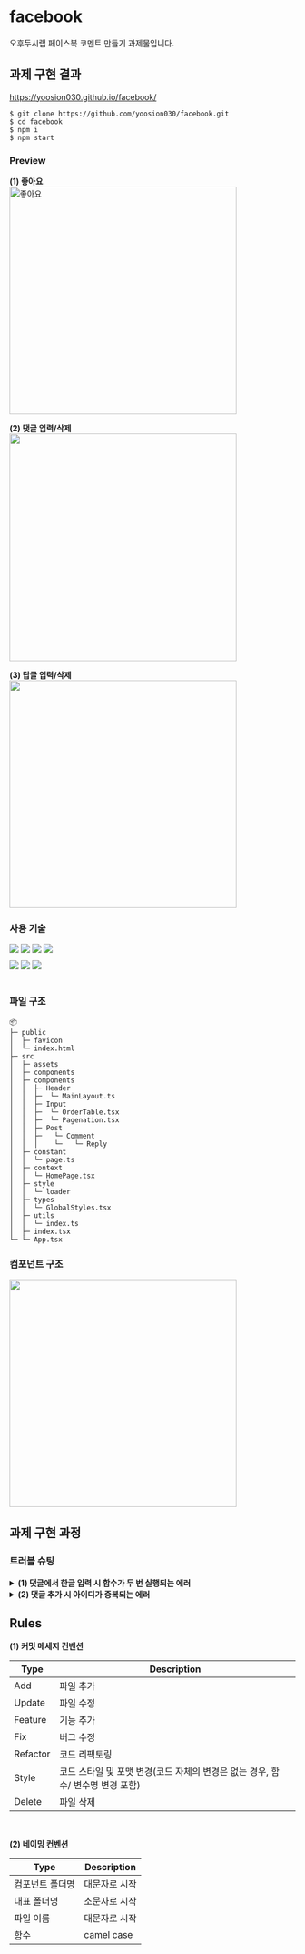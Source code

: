 # facebook

오후두시랩 페이스북 코멘트 만들기 과제물입니다.

## 과제 구현 결과

https://yoosion030.github.io/facebook/

```
$ git clone https://github.com/yoosion030/facebook.git
$ cd facebook
$ npm i
$ npm start
```

### Preview

**(1) 좋아요**  
<img src="https://cdn.discordapp.com/attachments/824148980657160205/1097792243437420574/ezgif.com-video-to-gif.gif" alt="좋아요" width="400px" />

**(2) 댓글 입력/삭제**  
<img src="https://cdn.discordapp.com/attachments/824148980657160205/1097797022721003520/ezgif.com-video-to-gif_1.gif" width="400px" />

**(3) 답글 입력/삭제**  
<img src="https://cdn.discordapp.com/attachments/824148980657160205/1097807087247040594/ezgif.com-video-to-gif_2.gif" width="400px" />

### 사용 기술

<div>
  <img src="https://img.shields.io/badge/React-61DAFB?style=for-the-badge&logo=React&logoColor=white" />
  <img src="https://img.shields.io/badge/Typescript-3178C6?style=for-the-badge&logo=Typescript&logoColor=white" />
  <img src="https://img.shields.io/badge/cra-61DAFB?style=for-the-badge&logo=createreactapp&logoColor=white" />
  <img src="https://img.shields.io/badge/-Emotion-orange?style=for-the-badge">
</div>
 
<div style='margin-top:10px;'>  
  <img src="https://img.shields.io/badge/Prettier-F7B93E?style=for-the-badge&logo=Prettier&logoColor=white" /> 
  <img src="https://img.shields.io/badge/ESLint-4B32C3?style=for-the-badge&logo=ESLint&logoColor=white" /> 
  <img src="https://img.shields.io/badge/Github%20Pages-gray?style=for-the-badge" />
</div>
<br>

### 파일 구조

```
📦
├─ public
│  ├─ favicon
│  └─ index.html
├─ src
│  ├─ assets
│  ├─ components
│  ├─ components
│  │  ├─ Header
│  │  ├─  └─ MainLayout.ts
│  │  ├─ Input
│  │  ├─  └─ OrderTable.tsx
│  │  ├─  └─ Pagenation.tsx
│  │  ├─ Post
│  │  ├─   └─ Comment
│  │  │    └─   └─ Reply
│  ├─ constant
│  │  └─ page.ts
│  ├─ context
│  │  └─ HomePage.tsx
│  ├─ style
│  │  └─ loader
│  ├─ types
│  │  └─ GlobalStyles.tsx
│  ├─ utils
│  │  └─ index.ts
│  ├─ index.tsx
└─ └─ App.tsx
```

### 컴포넌트 구조

<img src="https://cdn.discordapp.com/attachments/824148980657160205/1097724013658247219/image.png" width="400px"/>

## 과제 구현 과정

### 트러블 슈팅

<details>
  <summary><b>(1) 댓글에서 한글 입력 시 함수가 두 번 실행되는 에러</b></summary>
  <br />
  <div markdown="1">
  한글의 경우 자음과 모음의 조합으로 한 음절이 만들어지는 조합 문자이기 때문에 글자가 조합 중인지, 조합이 끝난 상태인지를 알 수 없습니다. 이에 따라 키보드 이벤트에는 isComposing 이라는 입력 문자가 조합 문자인지 아닌지를 boolean값으로 반환하는 프로퍼티가 있습니다. <br/>
  isComposing은 입력 이벤트가 아직 완료되지 않았음을 나타내는 속성입니다. 예를 들어, 한글 입력 시 isComposing 속성은 true로 설정되어 한글이 완성되기 전까지 이벤트가 완료되지 않음을 알려줍니다.
  
  - Before
  
  ```ts
  const handleKeyDown = (event: React.KeyboardEvent<HTMLTextAreaElement>) => {
    if (event.key === 'Enter' && !event.shiftKey) {
      event.preventDefault();
      handleComment(event);
    }
  };
  ```
  
  그래서 코드에 `isComposing`이 `false`일 때만 함수가 실행되게 하여 `isComsing`이 true일 때, 즉 글자가 조합되는 과정에 발생하는 이벤트는 무시하게 처리하였습니다.
  
  - After
  
  ```ts
  const handleKeyDown = (event: React.KeyboardEvent<HTMLTextAreaElement>) => {
    if (event.key === 'Enter' && !event.shiftKey && !event.nativeEvent.isComposing) {
      event.preventDefault();
      handleComment(event);
    }
  };
  ```

</div>
</details>

<details>
  <summary><b>(2) 댓글 추가 시 아이디가 중복되는 에러</b></summary>
  <br />
  <div markdown="1">
  댓글을 추가하고 삭제하는 것을 반복하다가 갑자기 동시에 두 개의 댓글이 삭제되는 현상을 발견하였습니다. 찾아보니 key를 commentId로 설정하였는데 commentId가 중복되어 발생한 문제였습니다. 추가할 때 commetId를 댓글 배열의 길이로 설정하게 하였는데 이렇게 하게 되면 삭제 후 다시 추가할 때 배열 길이가 원상 복귀된 것이니 중복 key가 발생하였습니다.
  - Before
  
  ```ts
    // 추가 로직
    const addData = [
        { comment: action.comment, commentId: action.commentId },
      ];
    // 추가 요청
    addComment(comment, comments.length);
  ```

그래서 2가지 방법을 생각했습니다.

1.  commentId를 Date로 준다.
2.  commentId의 최댓값에서 +1 한 값을 준다.

새로운 날짜로 구별하는 것이 더 구현하기 쉽지만, id를 구별하기에는 숫자가 더 나을 것 같아 2번 방식을 채택하였습니다.

- After

```ts
const maxCommentId = Math.max(...state.map(comment => comment.commentId), 0);
const newComment = {
  commentId: maxCommentId + 1,
};
```

  </div>
</details>

## Rules

**(1) 커밋 메세지 컨벤션**

| Type     | Description                                                                    |
| -------- | ------------------------------------------------------------------------------ |
| Add      | 파일 추가                                                                      |
| Update   | 파일 수정                                                                      |
| Feature  | 기능 추가                                                                      |
| Fix      | 버그 수정                                                                      |
| Refactor | 코드 리팩토링                                                                  |
| Style    | 코드 스타일 및 포맷 변경(코드 자체의 변경은 없는 경우, 함수/ 변수명 변경 포함) |
| Delete   | 파일 삭제                                                                      |

<br/>

**(2) 네이밍 컨벤션**

| Type            | Description   |
| --------------- | ------------- |
| 컴포넌트 폴더명 | 대문자로 시작 |
| 대표 폴더명     | 소문자로 시작 |
| 파일 이름       | 대문자로 시작 |
| 함수            | camel case    |
